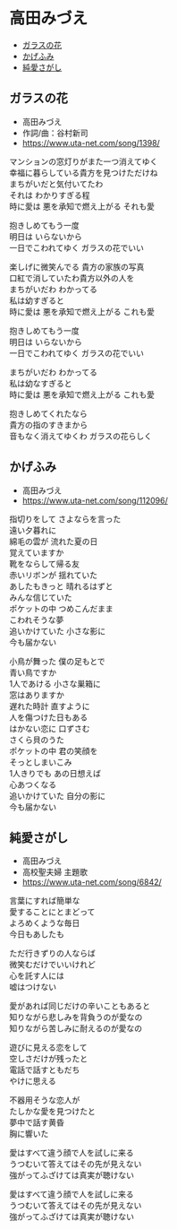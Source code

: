 
# 高田みづえ <!-- omit in toc -->

- [ガラスの花](#ガラスの花)
- [かげふみ](#かげふみ)
- [純愛さがし](#純愛さがし)


## ガラスの花

- 高田みづえ
- 作詞/曲：谷村新司
- https://www.uta-net.com/song/1398/

マンションの窓灯りがまた一つ消えてゆく<br>
幸福に暮らしている貴方を見つけただけね<br>
まちがいだと気付いてたわ<br>
それは わかりすぎる程<br>
時に愛は 悪を承知で燃え上がる それも愛<br>

抱きしめてもう一度<br>
明日は いらないから<br>
一日でこわれてゆく ガラスの花でいい<br>

楽しげに微笑んでる 貴方の家族の写真<br>
口紅で消していたわ貴方以外の人を<br>
まちがいだわ わかってる<br>
私は幼すぎると<br>
時に愛は 悪を承知で燃え上がる これも愛<br>

抱きしめてもう一度<br>
明日は いらないから<br>
一日でこわれてゆく ガラスの花でいい<br>

まちがいだわ わかってる<br>
私は幼なすぎると<br>
時に愛は 悪を承知で燃え上がる これも愛<br>

抱きしめてくれたなら<br>
貴方の指のすきまから<br>
音もなく消えてゆくわ ガラスの花らしく<br>


## かげふみ

- 高田みづえ
- https://www.uta-net.com/song/112096/

指切りをして さよならを言った<br>
遠い夕暮れに<br>
綿毛の雲が 流れた夏の日<br>
覚えていますか<br>
靴をならして帰る友<br>
赤いリボンが 揺れていた<br>
あしたもきっと 晴れるはずと<br>
みんな信じていた<br>
ポケットの中 つめこんだまま<br>
こわれそうな夢<br>
追いかけていた 小さな影に<br>
今も届かない<br>

小鳥が舞った 僕の足もとで<br>
青い鳥ですか<br>
1人であける 小さな巣箱に<br>
窓はありますか<br>
遅れた時計 直すように<br>
人を傷つけた日もある<br>
はかない恋に 口ずさむ<br>
さくら貝のうた<br>
ポケットの中 君の笑顔を<br>
そっとしまいこみ<br>
1人きりでも あの日想えば<br>
心あつくなる<br>
追いかけていた 自分の影に<br>
今も届かない<br>

## 純愛さがし

- 高田みづえ
- 高校聖夫婦 主題歌
- https://www.uta-net.com/song/6842/

言葉にすれば簡単な<br>
愛することにとまどって<br>
よろめくような毎日<br>
今日もあしたも<br>

ただ行きずりの人ならば<br>
微笑むだけでいいけれど<br>
心を託す人には<br>
嘘はつけない<br>

愛があれば同じだけの辛いこともあると<br>
知りながら悲しみを背負うのが愛なの<br>
知りながら苦しみに耐えるのが愛なの<br>

遊びに見える恋をして<br>
空しさだけが残ったと<br>
電話で話すともだち<br>
やけに思える<br>

不器用そうな恋人が<br>
たしかな愛を見つけたと<br>
夢中で話す黄昏<br>
胸に響いた<br>

愛はすべて違う顔で人を試しに来る<br>
うつむいて答えてはその先が見えない<br>
強がってふざけては真実が聴けない<br>

愛はすべて違う顔で人を試しに来る<br>
うつむいて答えてはその先が見えない<br>
強がってふざけては真実が聴けない<br>

